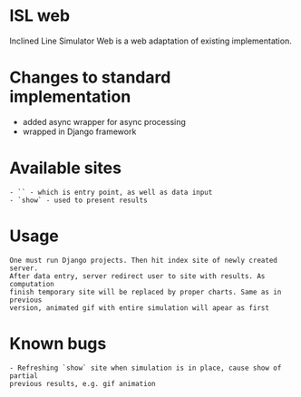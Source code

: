 # ISL web
Inclined Line Simulator Web is a web adaptation of existing implementation.

# Changes to standard implementation
- added async wrapper for async processing
- wrapped in Django framework
    
# Available sites
    - `` - which is entry point, as well as data input
    - `show` - used to present results
    
# Usage
    One must run Django projects. Then hit index site of newly created server.
    After data entry, server redirect user to site with results. As computation 
    finish temporary site will be replaced by proper charts. Same as in previous
    version, animated gif with entire simulation will apear as first
    
# Known bugs
    - Refreshing `show` site when simulation is in place, cause show of partial
    previous results, e.g. gif animation 
